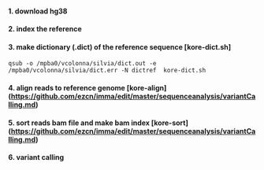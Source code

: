#### 1. download hg38 

#### 2. index the reference

#### 3. make dictionary (.dict) of the reference sequence [kore-dict.sh]
```
qsub -o /mpba0/vcolonna/silvia/dict.out -e /mpba0/vcolonna/silvia/dict.err -N dictref  kore-dict.sh

```

#### 4. align reads to reference genome [kore-align] (https://github.com/ezcn/imma/edit/master/sequenceanalysis/variantCalling.md)

#### 5. sort reads bam file and make bam index  [kore-sort] (https://github.com/ezcn/imma/edit/master/sequenceanalysis/variantCalling.md)

#### 6. variant calling


